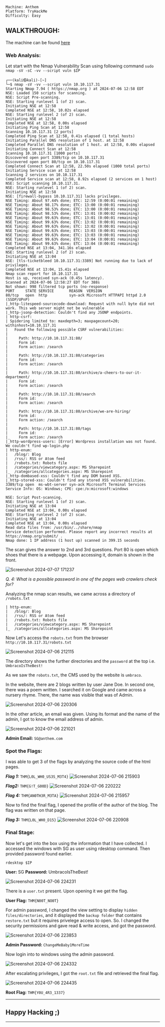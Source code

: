 ```
Machine: Anthem
Platform: TryHackMe
Difficulty: Easy
```

## WALKTHROUGH:
The machine can be found [here](https://tryhackme.com/r/room/anthem)

### Web Analysis:
Let start with the Nmap Vulnerability Scan using following command `sudo nmap -sV -sC -vv --script vuln $IP`

```console
┌──(kali㉿kali)-[~]
└─$ nmap -sV -vv --script vuln 10.10.117.31
Starting Nmap 7.94 ( https://nmap.org ) at 2024-07-06 12:58 EDT
NSE: Loaded 150 scripts for scanning.
NSE: Script Pre-scanning.
NSE: Starting runlevel 1 (of 2) scan.
Initiating NSE at 12:58
Completed NSE at 12:58, 10.02s elapsed
NSE: Starting runlevel 2 (of 2) scan.
Initiating NSE at 12:58
Completed NSE at 12:58, 0.00s elapsed
Initiating Ping Scan at 12:58
Scanning 10.10.117.31 [2 ports]
Completed Ping Scan at 12:58, 0.41s elapsed (1 total hosts)
Initiating Parallel DNS resolution of 1 host. at 12:58
Completed Parallel DNS resolution of 1 host. at 12:58, 0.00s elapsed
Initiating Connect Scan at 12:58
Scanning 10.10.117.31 [1000 ports]
Discovered open port 3389/tcp on 10.10.117.31
Discovered open port 80/tcp on 10.10.117.31
Completed Connect Scan at 12:58, 22.50s elapsed (1000 total ports)
Initiating Service scan at 12:58
Scanning 2 services on 10.10.117.31
Completed Service scan at 12:58, 8.92s elapsed (2 services on 1 host)
NSE: Script scanning 10.10.117.31.
NSE: Starting runlevel 1 (of 2) scan.
Initiating NSE at 12:58
NSE: [firewall-bypass 10.10.117.31] lacks privileges.
NSE Timing: About 97.44% done; ETC: 12:59 (0:00:01 remaining)
NSE Timing: About 98.17% done; ETC: 13:00 (0:00:01 remaining)
NSE Timing: About 98.53% done; ETC: 13:00 (0:00:01 remaining)
NSE Timing: About 98.53% done; ETC: 13:01 (0:00:02 remaining)
NSE Timing: About 99.63% done; ETC: 13:01 (0:00:01 remaining)
NSE Timing: About 99.63% done; ETC: 13:02 (0:00:01 remaining)
NSE Timing: About 99.63% done; ETC: 13:02 (0:00:01 remaining)
NSE Timing: About 99.63% done; ETC: 13:03 (0:00:01 remaining)
NSE Timing: About 99.63% done; ETC: 13:03 (0:00:01 remaining)
NSE Timing: About 99.63% done; ETC: 13:04 (0:00:01 remaining)
NSE Timing: About 99.63% done; ETC: 13:04 (0:00:01 remaining)
Completed NSE at 13:04, 341.16s elapsed
NSE: Starting runlevel 2 (of 2) scan.
Initiating NSE at 13:04
NSE: [tls-ticketbleed 10.10.117.31:3389] Not running due to lack of privileges.
Completed NSE at 13:04, 15.41s elapsed
Nmap scan report for 10.10.117.31
Host is up, received syn-ack (0.45s latency).
Scanned at 2024-07-06 12:58:27 EDT for 388s
Not shown: 998 filtered tcp ports (no-response)
PORT     STATE SERVICE       REASON  VERSION
80/tcp   open  http          syn-ack Microsoft HTTPAPI httpd 2.0 (SSDP/UPnP)
|_http-litespeed-sourcecode-download: Request with null byte did not work. This web server might not be vulnerable
|_http-jsonp-detection: Couldn't find any JSONP endpoints.
| http-csrf: 
| Spidering limited to: maxdepth=3; maxpagecount=20; withinhost=10.10.117.31
|   Found the following possible CSRF vulnerabilities: 
|     
|     Path: http://10.10.117.31:80/
|     Form id: 
|     Form action: /search
|     
|     Path: http://10.10.117.31:80/categories
|     Form id: 
|     Form action: /search
|     
|     Path: http://10.10.117.31:80/archive/a-cheers-to-our-it-department/
|     Form id: 
|     Form action: /search
|     
|     Path: http://10.10.117.31:80/search
|     Form id: 
|     Form action: /search
|     
|     Path: http://10.10.117.31:80/archive/we-are-hiring/
|     Form id: 
|     Form action: /search
|     
|     Path: http://10.10.117.31:80/tags
|     Form id: 
|_    Form action: /search
|_http-wordpress-users: [Error] Wordpress installation was not found. We couldn't find wp-login.php
| http-enum: 
|   /blog/: Blog
|   /rss/: RSS or Atom feed
|   /robots.txt: Robots file
|   /categories/viewcategory.aspx: MS Sharepoint
|_  /categories/allcategories.aspx: MS Sharepoint
|_http-dombased-xss: Couldn't find any DOM based XSS.
|_http-stored-xss: Couldn't find any stored XSS vulnerabilities.
3389/tcp open  ms-wbt-server syn-ack Microsoft Terminal Services
Service Info: OS: Windows; CPE: cpe:/o:microsoft:windows

NSE: Script Post-scanning.
NSE: Starting runlevel 1 (of 2) scan.
Initiating NSE at 13:04
Completed NSE at 13:04, 0.00s elapsed
NSE: Starting runlevel 2 (of 2) scan.
Initiating NSE at 13:04
Completed NSE at 13:04, 0.00s elapsed
Read data files from: /usr/bin/../share/nmap
Service detection performed. Please report any incorrect results at https://nmap.org/submit/ .
Nmap done: 1 IP address (1 host up) scanned in 399.15 seconds
```

The scan gives the answer to 2nd and 3rd questions.
Port 80 is open which shoes that there is a webpage. Upon accessing it, domain is shown in the front. 

![Screenshot 2024-07-07 171237](https://github.com/mishqatabid/WriteUps/assets/145700715/5867b6a4-cac0-44eb-a2bc-c0f006bef302)

_Q. 4: What is a possible password in one of the pages web crawlers check for?_

Analyzing the nmap scan results, we came across a directory of `/robots.txt`

```console
| http-enum: 
|   /blog/: Blog
|   /rss/: RSS or Atom feed
|   /robots.txt: Robots file
|   /categories/viewcategory.aspx: MS Sharepoint
|_  /categories/allcategories.aspx: MS Sharepoint
```

Now Let's access the `robots.txt` from the browser `http://10.10.117.31/robots.txt` 

![Screenshot 2024-07-06 212115](https://github.com/mishqatabid/WriteUps/assets/145700715/c8040845-35bc-4f00-b9c5-3846feedcf5b)

The directory shows the further directories and the `password` at the top i.e. `UmbracoIsTheBest!`

As we saw the `robots.txt`, the CMS used by the website is `umbraco`.

In the website, there are 2 blogs written by user Jane Doe. In second one, there was a poem written. I searched it on Google and came across a nursery rhyme. There, the name was visible that was of Admin.

![Screenshot 2024-07-06 220306](https://github.com/mishqatabid/WriteUps/assets/145700715/2bc1226d-0786-429b-8864-c692da6c0791)

In the other article, an email was given. Using its format and the name of the admin, I got to know the email address of admin.

![Screenshot 2024-07-06 221021](https://github.com/mishqatabid/WriteUps/assets/145700715/31886020-5cb7-4108-9497-ed180babc5ed)

**Admin Email:** `SG@anthem.com`

### Spot the Flags:

I was able to get 3 of  the flags by analyzing the source code of the html pages.

_**Flag 1:**_ `THM{L0L_WH0_US3S_M3T4}`
![Screenshot 2024-07-06 215903](https://github.com/mishqatabid/WriteUps/assets/145700715/e2868e98-1653-4df5-80d1-69de7af1f966)

_**Flag2:**_ `THM{G!T_G00D}`
![Screenshot 2024-07-06 220222](https://github.com/mishqatabid/WriteUps/assets/145700715/554b8bfa-fedd-46a3-b36f-f247b2be2f42)

_**Flag 4:**_ `THM{AN0TH3R_M3TA}`
![Screenshot 2024-07-06 215957](https://github.com/mishqatabid/WriteUps/assets/145700715/ea776994-7916-44a9-ad31-f4444f541efd)

Now to find the final flag, I opened the profile of the author of the blog. The flag was written on that page.

_**Flag 3:**_ `THM{L0L_WH0_D15}`
![Screenshot 2024-07-06 220908](https://github.com/mishqatabid/WriteUps/assets/145700715/7031cd59-7cee-4f8d-b44b-9b463bc8d643)

### Final Stage:

Now let's get into the box using the information that I have collected. I accessed the windows with SG as user using rdesktop command. Then provided password found earlier.

```console
rdesktop $IP
```
**User:** SG
**Password:** UmbracoIsTheBest!

![Screenshot 2024-07-06 224231](https://github.com/mishqatabid/WriteUps/assets/145700715/62171d7e-a685-4024-b59d-be89777349ea)

There is a `user.txt` present. Upon opening it we get the flag.

**User Flag:** `THM{N00T_NO0T}`

For admin password, I changed the view setting to display `hidden files/directories`, and it displayed the `backup folder` that contains `restore.txt` but it requires privelege access to open. So. I changed the security permissions and gave read & write access, and got the password.

![Screenshot 2024-07-06 223853](https://github.com/mishqatabid/WriteUps/assets/145700715/317cc6f4-c301-4fe7-89d6-8d82fd0cc06c)

**Admin Password:** `ChangeMeBaby1MoreTime`

Now login into to windows using the admin password.

![Screenshot 2024-07-06 224332](https://github.com/mishqatabid/WriteUps/assets/145700715/e16add0e-c7a3-430e-bb0b-82d2d822a71b)

After escalating privileges, I got the `root.txt` file and retrieved the final flag.

![Screenshot 2024-07-06 224435](https://github.com/mishqatabid/WriteUps/assets/145700715/529e2f4c-6273-4ba7-97f8-c4b3376010ab)

**Root Flag:** `THM{Y0U_4R3_1337}`

---
## Happy Hacking ;)
---

